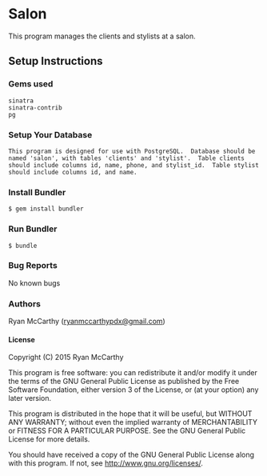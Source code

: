 # Salon

This program manages the clients and stylists at a salon.

## Setup Instructions

### Gems used
```
sinatra
sinatra-contrib
pg
```
### Setup Your Database
```
This program is designed for use with PostgreSQL.  Database should be named 'salon', with tables 'clients' and 'stylist'.  Table clients should include columns id, name, phone, and stylist_id.  Table stylist should include columns id, and name.
```
### Install Bundler
```
$ gem install bundler
```
### Run Bundler
```
$ bundle
```
### Bug Reports
No known bugs

### Authors
Ryan McCarthy (ryanmccarthypdx@gmail.com)

#### License

Copyright (C) 2015 Ryan McCarthy

This program is free software: you can redistribute it and/or modify it under the terms of the GNU General Public License as published by the Free Software Foundation, either version 3 of the License, or (at your option) any later version.

This program is distributed in the hope that it will be useful, but WITHOUT ANY WARRANTY; without even the implied warranty of MERCHANTABILITY or FITNESS FOR A PARTICULAR PURPOSE. See the GNU General Public License for more details.

You should have received a copy of the GNU General Public License along with this program. If not, see http://www.gnu.org/licenses/.
